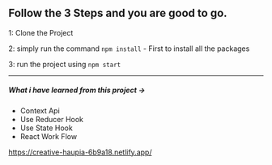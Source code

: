 
## Follow the 3 Steps and you are good to go. 

1: Clone the Project 

2: simply run the command    `npm install`  - First to install all the packages
   
3: run the project using   `npm start`
   
   ------------ 
   <h5>What i have learned from this project ->  </h5>
   <ul>
   <li>
   Context Api
   </li>
   <li>
   Use Reducer Hook
   </li>
   <li>
   Use State Hook
   </li>
      <li>
   React Work Flow
   </li>
</ul>
   
https://creative-haupia-6b9a18.netlify.app/















